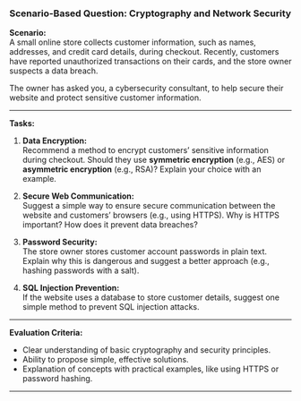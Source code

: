 ### Scenario-Based Question: Cryptography and Network Security

**Scenario:**  
A small online store collects customer information, such as names, addresses, and credit card details, during checkout. Recently, customers have reported unauthorized transactions on their cards, and the store owner suspects a data breach.

The owner has asked you, a cybersecurity consultant, to help secure their website and protect sensitive customer information.

---

**Tasks:**

1. **Data Encryption:**  
   Recommend a method to encrypt customers’ sensitive information during checkout. Should they use **symmetric encryption** (e.g., AES) or **asymmetric encryption** (e.g., RSA)? Explain your choice with an example.

2. **Secure Web Communication:**  
   Suggest a simple way to ensure secure communication between the website and customers’ browsers (e.g., using HTTPS). Why is HTTPS important? How does it prevent data breaches?

3. **Password Security:**  
   The store owner stores customer account passwords in plain text. Explain why this is dangerous and suggest a better approach (e.g., hashing passwords with a salt).

4. **SQL Injection Prevention:**  
   If the website uses a database to store customer details, suggest one simple method to prevent SQL injection attacks.

---

**Evaluation Criteria:**  
- Clear understanding of basic cryptography and security principles.  
- Ability to propose simple, effective solutions.  
- Explanation of concepts with practical examples, like using HTTPS or password hashing.  

---
